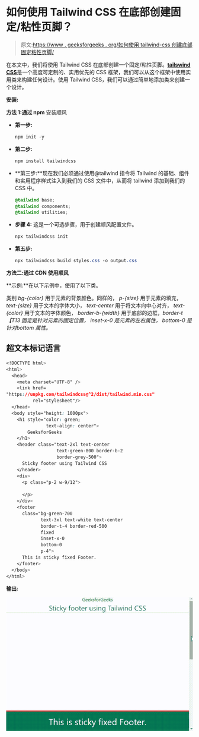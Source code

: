 # 如何使用 Tailwind CSS 在底部创建固定/粘性页脚？

> 原文:[https://www . geeksforgeeks . org/如何使用 tailwind-css 创建底部固定粘性页脚/](https://www.geeksforgeeks.org/how-to-create-fixed-sticky-footer-on-the-bottom-using-tailwind-css/)

在本文中，我们将使用 Tailwind CSS 在底部创建一个固定/粘性页脚。[**tailswind CSS**](https://www.geeksforgeeks.org/css-tailwind-introduction/)是一个高度可定制的、实用优先的 CSS 框架，我们可以从这个框架中使用实用类来构建任何设计。使用 Tailwind CSS，我们可以通过简单地添加类来创建一个设计。

**安装:**

**方法 1:通过 npm** 安装顺风

*   **第一步:**

    ```css
    npm init -y
    ```

*   **第二步:**

    ```css
    npm install tailwindcss
    ```

*   **第三步:**现在我们必须通过使用@tailwind 指令将 Tailwind 的基础、组件和实用程序样式注入到我们的 CSS 文件中，从而将 tailwind 添加到我们的 CSS 中。

    ```css
    @tailwind base;  
    @tailwind components;  
    @tailwind utilities;
    ```

*   **步骤 4:** 这是一个可选步骤，用于创建顺风配置文件。

    ```css
    npx tailwindcss init 
    ```

*   **第五步:**

    ```css
    npx tailwindcss build styles.css -o output.css  
    ```

**方法二:通过 CDN 使用顺风**

> <link href="”https://unpkg.com/tailwindcss@^2/dist/tailwind.min.css”" rel="”stylesheet”">

**示例:**在以下示例中，使用了以下类。

类别 *bg-{color}* 用于元素的背景颜色。同样的， *p-{size}* 用于元素的填充， *text-{size}* 用于文本的字体大小， *text-center* 用于将文本向中心对齐， *text-{color}* 用于文本的字体颜色， *border-b-{width}* 用于底部的边框，*border-t【T13 *固定*是针对元素的固定位置， *inset-x-0* 是元素的左右属性， *bottom-0* 是针对bottom 属性。*

## 超文本标记语言

```css
<!DOCTYPE html>
<html>
  <head>
    <meta charset="UTF-8" />
    <link href=
"https://unpkg.com/tailwindcss@^2/dist/tailwind.min.css"
          rel="stylesheet"/>
  </head>
  <body style="height: 1000px">
    <h1 style="color: green; 
               text-align: center">
        GeeksforGeeks
    </h1>
    <header class="text-2xl text-center 
                   text-green-800 border-b-2 
                   border-grey-500">
      Sticky footer using Tailwind CSS
    </header>
    <div>
      <p class="p-2 w-9/12">

      </p>
    </div>
    <footer
      class="bg-green-700
             text-3xl text-white text-center
             border-t-4 border-red-500
             fixed
             inset-x-0
             bottom-0
             p-4">
      This is sticky fixed Footer.
    </footer>
  </body>
</html>
```

**输出:**

![](img/11386831dbe577502bf8c05221b236c8.png)